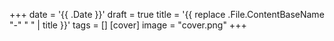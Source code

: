 +++
date = '{{ .Date }}'
draft = true
title = '{{ replace .File.ContentBaseName "-" " " | title }}'
tags = []
[cover]
image = "cover.png"
+++
